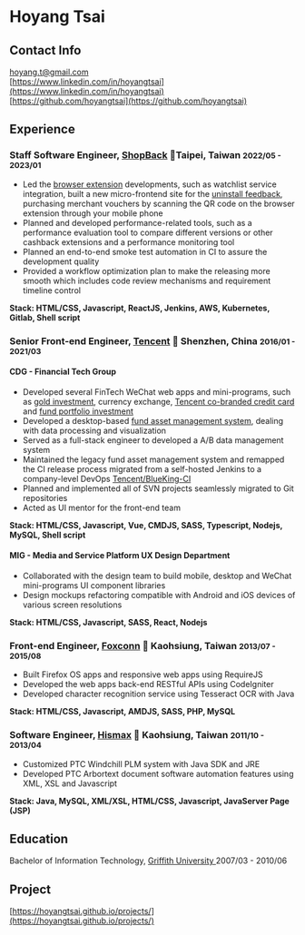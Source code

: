 # Hoyang Tsai

## Contact Info

<i class="fas fa-envelope-square fa-lg"></i> [hoyang.t@gmail.com](mailto:hoyang.t@gmail.com)<br/>
<i class="fab fa-linkedin fa-lg"></i> [https://www.linkedin.com/in/hoyangtsai](https://www.linkedin.com/in/hoyangtsai)<br/>
<i class="fab fa-github-square fa-lg"></i> [https://github.com/hoyangtsai](https://github.com/hoyangtsai)<br/>

## Experience

### Staff Software Engineer, <a href="https://corporate.shopback.com" target="_blank">ShopBack</a> 📍Taipei, Taiwan <small><time class="term">2022/05 - 2023/01</time></small>

- Led the [browser extension](https://chrome.google.com/webstore/detail/shopback-button-cashback/djjjmdgomejlopjnccoejdhgjmiappap) developments, such as watchlist service integration, built a new micro-frontend site for the [uninstall feedback](https://www.shopback.com/uninstall), purchasing merchant vouchers by scanning the QR code on the browser extension through your mobile phone
- Planned and developed performance-related tools, such as a performance evaluation tool to compare different versions or other cashback extensions and a performance monitoring tool
- Planned an end-to-end smoke test automation in CI to assure the development quality
- Provided a workflow optimization plan to make the releasing more smooth which includes code review mechanisms and requirement timeline control

<b>Stack: HTML/CSS, Javascript, ReactJS, Jenkins, AWS, Kubernetes, Gitlab, Shell script</b>

### Senior Front-end Engineer, <a href="https://www.tencent.com" target="_blank">Tencent</a> 📍 Shenzhen, China <small><time class="term">2016/01 - 2021/03</time></small>

#### CDG - Financial Tech Group

- Developed several FinTech WeChat web apps and mini-programs, such as [gold investment](https://hoyangtsai.github.io/projects/#gold-investment), currency exchange, [Tencent co-branded credit card](https://hoyangtsai.github.io/projects/#tencent-co-branded-credit-card) and [fund portfolio investment](https://hoyangtsai.github.io/projects/#fund-portfolio-investment)
- Developed a desktop-based [fund asset management system](https://hoyangtsai.github.io/projects/#fund-asset-management-system), dealing with data processing and visualization
- Served as a full-stack engineer to developed a A/B data management system
- Maintained the legacy fund asset management system and remapped the CI release process migrated from a self-hosted Jenkins to a company-level DevOps [Tencent/BlueKing-CI](https://github.com/Tencent/bk-ci/blob/master/README_EN.md)
- Planned and implemented all of SVN projects seamlessly migrated to Git repositories
- Acted as UI mentor for the front-end team

<b>Stack: HTML/CSS, Javascript, Vue, CMDJS, SASS, Typescript, Nodejs, MySQL, Shell script</b>

#### MIG - Media and Service Platform UX Design Department

- Collaborated with the design team to build mobile, desktop and WeChat mini-programs UI component libraries
- Design mockups refactoring compatible with Android and iOS devices of various screen resolutions

<b>Stack: HTML/CSS, Javascript, SASS, React, Nodejs</b>

### Front-end Engineer, <a href="https://www.foxconn.com" target="_blank">Foxconn</a> 📍 Kaohsiung, Taiwan <small><time class="term">2013/07 - 2015/08</time></small>

- Built Firefox OS apps and responsive web apps using RequireJS
- Developed the web apps back-end RESTful APIs using CodeIgniter
- Developed character recognition service using Tesseract OCR with Java

<b>Stack: HTML/CSS, Javascript, AMDJS, SASS, PHP, MySQL</b>

### Software Engineer, <a href="http://www.hismax.com.tw" target="_blank">Hismax</a> 📍 Kaohsiung, Taiwan <small><time class="term">2011/10 - 2013/04</time></small>

- Customized PTC Windchill PLM system with Java SDK and JRE
- Developed PTC Arbortext document software automation features using XML, XSL and Javascript

<b>Stack: Java, MySQL, XML/XSL, HTML/CSS, Javascript, JavaServer Page (JSP)</b>

## Education

<i class="fas fa-graduation-cap fa-log"></i> Bachelor of Information Technology, <a href="https://www.griffith.edu.au" target="_blank">Griffith University </a> <time class="term">2007/03 - 2010/06</time>

## Project

[https://hoyangtsai.github.io/projects/](https://hoyangtsai.github.io/projects/)

